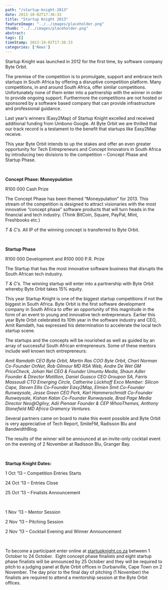 ```yaml
---
path: "/startup-knight-2013" 
date: 2013-10-02T17:36:33 
title: "Startup Knight 2013" 
featureImage: "../../images/placeholder.png" 
thumb: "../../images/placeholder.png" 
abstract:  
tags: [] 
timeStamp: 2013-10-02T17:36:33 
categories: ['News'] 
---
```


<p>Startup Knight was launched in 2012 for the first time, by software company Byte Orbit.</p>
<p>The premise of the competition is to promulgate, support and embrace tech startups in South Africa by offering a disruptive competition platform. Many competitions, in and around South Africa, offer similar competitions. Unfortunately none of them enter into a partnership with the winner in order to provide ongoing support. Furthermore the competitions are not hosted or sponsored by a software based company that can provide infrastructure and professional guidance.</p>
<p>Last year’s winners (Easy2Map) of Startup Knight excelled and received additional funding from Umbono Google. At Byte Orbit we are thrilled that our track record is a testament to the benefit that startups like Easy2Map receive.</p>
<p>This year Byte Orbit intends to up the stakes and offer an even greater opportunity for Tech Entrepreneurs and Concept Innovators in South Africa by introducing two divisions to the competition &#8211; Concept Phase and Startup Phase.</p>
<p>&nbsp;</p>
<p><b>Concept Phase: Moneypulation</b></p>
<p>R100 000 Cash Prize</p>
<p>The Concept Phase has been themed “Moneypulation” for 2013. This stream of the competition is designed to attract visionaries with the most innovative “concept phase” software products that will turn heads in the financial and tech industry. (Think BitCoin, Square, PayPal, Mint, Freshbooks etc.)</p>
<p><i>T &amp; C’s. </i>All IP of the winning concept is transferred to Byte Orbit.</p>
<p>&nbsp;</p>
<p><b>Startup Phase</b></p>
<p>R100 000 Development and R100 000 P.R. Prize</p>
<p>The Startup that has the most innovative software business that disrupts the South African tech industry.</p>
<p><i>T &amp; C’s.</i> The winning startup will enter into a partnership with Byte Orbit whereby Byte Orbit takes 15% equity.</p>
<p>This year Startup Knight is one of the biggest startup competitions if not the biggest in South Africa. Byte Orbit is the first software development company in South Africa to offer an opportunity of this magnitude in the form of an event to young and innovative tech entrepreneurs. Earlier this year Byte Orbit celebrated its 10th year in the software industry and CEO, Amit Ramdath, has expressed his determination to accelerate the local tech startup scene.</p>
<p>The startups and the concepts will be nourished as well as guided by an array of successful South African entrepreneurs. Some of these mentors include well known tech entrepreneurs:</p>
<p><em>Amit Ramdath CEO Byte Orbit, Martin Ras COO Byte Orbit, Charl Norman Co-Founder OnNet, Rob Gilmour MD RSA Web, Andre De Wet GM PriceCheck, Johan Nel CEO &amp; Founder Umuntu Media, Shaun Adler Founder &amp; Director Motillion, Daniel Guasco CEO Groupon SA, Farris Massoudi CTO Emerging Circle, Catherine Lückhoff Exco Member: Silicon Cape, Steven Ellis Co-Founder Easy2Map, Elmien Smit Co-Founder Runwaysale, Jesse Green CEO Perk, Karl Hammerschmidt Co-Founder Runwaysale, Kishan Kalan Co-Founder Runwaysale, Brad Page Media Director Neo@Ogilvy, Adii Pienaar Founder &amp; CEP WhooThemes, Anthony Stonefield MD Africa Gramercy Ventures.</em></p>
<p>Several partners came on board to make this event possible and Byte Orbit is very appreciative of Tech Report, SmileFM, Radisson Blu and BandwidthBlog.</p>
<p>The results of the winner will be announced at an invite-only cocktail event on the evening of 2 November at Radisson Blu, Granger Bay.</p>
<p>&nbsp;</p>
<p><b>Startup Knight Dates:</b></p>
<p>1 Oct ‘13 &#8211; Competition Entries Starts</p>
<p>24 Oct ‘13 &#8211; Entries Close</p>
<p>25 Oct ’13 &#8211; Finalists Announcement</p>
<p>&nbsp;</p>
<p>1 Nov ’13 &#8211; Mentor Session</p>
<p>2 Nov ‘13 &#8211; Pitching Session</p>
<p>2 Nov ’13 &#8211; Cocktail Evening and Winner Announcement</p>
<p>&nbsp;</p>
<p>To become a participant enter online at <a href="www.startupknight.co.za">startupknight.co.za</a> between 1 October to 24 October.  Eight concept phase finalists and eight startup phase finalists will be announced by 25 October and they will be required to pitch to a judging panel at Byte Orbit offices in Durbanville, Cape Town on 2 November. The day prior to the final day of pitching (1 November) the finalists are required to attend a mentorship session at the Byte Orbit offices.</p>
